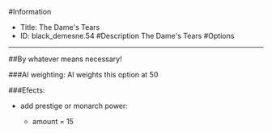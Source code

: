 #Information
 - Title: The Dame's Tears
 - ID: black_demesne.54
#Description
The Dame's Tears
#Options

___
##By whatever means necessary!

###AI weighting:
AI weights this option at 50


###Efects:<ul><li>add prestige or monarch power:</li><ul><li>amount = 15</li></ul></ul>
